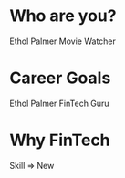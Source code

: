 # Who are you?
Ethol Palmer Movie Watcher

# Career Goals
Ethol Palmer FinTech Guru

# Why FinTech
Skill => New
